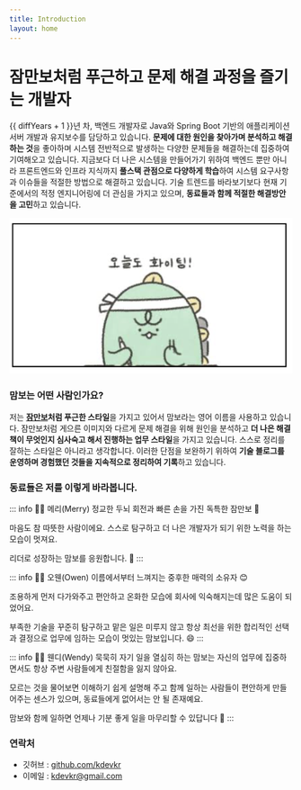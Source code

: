 ```yaml
---
title: Introduction
layout: home
---
```


<script setup>
import dayjs from 'dayjs'
const diffYears = dayjs().diff('2017-04-01', 'year')
const diffMonths = dayjs().diff('2017-04-01', 'month') % 12
</script>

# 잠만보처럼 푸근하고 문제 해결 과정을 즐기는 개발자

<span :title="`${diffYears}년 ${diffMonths+1}개월`">{{ diffYears + 1 }}년 차</span>, 백엔드 개발자로 Java와 Spring Boot 기반의 애플리케이션 서버 개발과 유지보수를 담당하고 있습니다. **문제에 대한 원인을 찾아가며 분석하고 해결하는 것**을 좋아하며 시스템 전반적으로 발생하는 다양한 문제들을 해결하는데 집중하여 기여해오고 있습니다. 지금보다 더 나은 시스템을 만들어가기 위하여 백엔드 뿐만 아니라 프론트엔드와 인프라 지식까지 **풀스택 관점으로 다양하게 학습**하여 시스템 요구사항과 이슈들을 적절한 방법으로 해결하고 있습니다. 기술 트렌드를 바라보기보다 현재 기준에서의 적정 엔지니어링에 더 관심을 가지고 있으며, **동료들과 함께 적절한 해결방안을 고민**하고 있습니다.

![](/fighting.png)

### 맘보는 어떤 사람인가요?

저는 **[잠만보](https://www.youtube.com/watch?v=0GZ32821pf8)처럼 푸근한 스타일**을 가지고 있어서 맘보라는 영어 이름을 사용하고 있습니다. 잠만보처럼 게으른 이미지와 다르게 문제 해결을 위해 원인을 분석하고 **더 나은 해결책이 무엇인지 심사숙고 해서 진행하는 업무 스타일**을 가지고 있습니다. 스스로 정리를 잘하는 스타일은 아니라고 생각합니다. 이러한 단점을 보완하기 위하여 **기술 블로그를 운영하며 경험했던 것들을 지속적으로 정리하여 기록**하고 있습니다.

### 동료들은 저를 이렇게 바라봅니다.

::: info :woman_technologist: 메리(Merry)
정교한 두뇌 회전과 빠른 손을 가진 독특한 잠만보 🙂  

마음도 참 따뜻한 사람이에요. 스스로 탐구하고 더 나은 개발자가 되기 위한 노력을 하는 모습이 멋져요. 

리더로 성장하는 맘보를 응원합니다. 💪
:::

::: info :man_technologist: 오웬(Owen)
이름에서부터 느껴지는 중후한 매력의 소유자 😊  

조용하게 먼저 다가와주고 편안하고 온화한 모습에 회사에 익숙해지는데 많은 도움이 되었어요.  

부족한 기술을 꾸준히 탐구하고 맡은 일은 미루지 않고 항상 최선을 위한 합리적인 선택과 결정으로 업무에 임하는 모습이 멋있는 맘보입니다. 😄
:::

::: info  :woman_technologist: 웬디(Wendy)
묵묵히 자기 일을 열심히 하는 맘보는 자신의 업무에 집중하면서도 항상 주변 사람들에게 친절함을 잃지 않아요.  

모르는 것을 물어보면 이해하기 쉽게 설명해 주고 함께 일하는 사람들이 편안하게 만들어주는 센스가 있으며, 동료들에게 없어서는 안 될 존재예요.

맘보와 함께 일하면 언제나 기분 좋게 일을 마무리할 수 있답니다 🤗
:::

### 연락처

- 깃허브 : [github.com/kdevkr](https://github.com/kdevkr)
- 이메일 : <a href="mailto:kdevkr@gmail.com">kdevkr@gmail.com</a>
